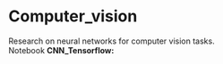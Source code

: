 # Computer_vision
 Research on neural networks for computer vision tasks.\
Notebook __CNN_Tensorflow:__
